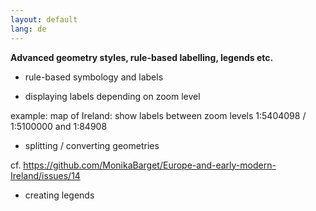 ```yaml
---
layout: default
lang: de
---
```


**Advanced geometry styles, rule-based labelling, legends etc.**

* rule-based symbology and labels

* displaying labels depending on zoom level

example: map of Ireland: show labels between zoom levels 1:5404098 / 1:5100000 and 1:84908

* splitting / converting geometries

cf. https://github.com/MonikaBarget/Europe-and-early-modern-Ireland/issues/14

* creating legends
